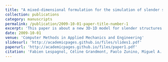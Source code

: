 ```yaml
---
title: "A mixed-dimensional formulation for the simulation of slender structures immersed in an incompressible flow"
collection: publications
category: manuscripts
permalink: /publication/2009-10-01-paper-title-number-1
excerpt: 'This paper is about a new 3D-1D model for slender structures immersed in three dimensional flow.'
date: 2009-10-01
venue: 'Computer Methods in Applied Mechanics and Engineering'
slidesurl: 'http://academicpages.github.io/files/slides1.pdf'
paperurl: 'http://academicpages.github.io/files/paper1.pdf'
citation: 'Fabien Lespagnol, Céline Grandmont, Paolo Zunino, Miguel A. Fernández (2024). &quot; A mixed-dimensional formulation for the simulation of slender structures immersed in an incompressible flow.&quot; <i> Computer Methods in Applied Mechanics and Engineering </i>.'
---
```

